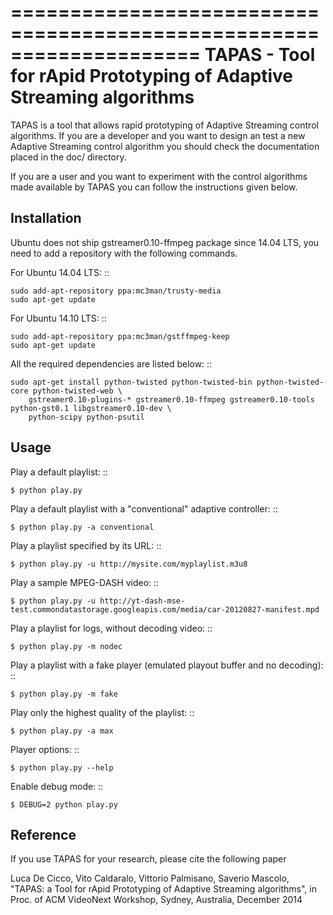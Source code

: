 ====================================================================
TAPAS - Tool for rApid Prototyping of Adaptive Streaming algorithms
====================================================================

TAPAS is a tool that allows rapid prototyping of Adaptive Streaming control algorithms.
If you are a developer and you want to design an test a new Adaptive Streaming control algorithm
you should check the documentation placed in the doc/ directory.

If you are a user and you want to experiment with the control algorithms made available
by TAPAS you can follow the instructions given below. 

Installation
------------

Ubuntu does not ship gstreamer0.10-ffmpeg package since 14.04 LTS, you need to add a repository with
the following commands.

For Ubuntu 14.04 LTS: ::
 
    sudo add-apt-repository ppa:mc3man/trusty-media
    sudo apt-get update

For Ubuntu 14.10 LTS: ::

    sudo add-apt-repository ppa:mc3man/gstffmpeg-keep
    sudo apt-get update
    
All the required dependencies are listed below: ::

    sudo apt-get install python-twisted python-twisted-bin python-twisted-core python-twisted-web \
        gstreamer0.10-plugins-* gstreamer0.10-ffmpeg gstreamer0.10-tools python-gst0.1 libgstreamer0.10-dev \
        python-scipy python-psutil

Usage
-----

Play a default playlist: ::
    
    $ python play.py

Play a default playlist with a "conventional" adaptive controller: ::
    
    $ python play.py -a conventional

Play a playlist specified by its URL: ::

    $ python play.py -u http://mysite.com/myplaylist.m3u8

Play a sample MPEG-DASH video: ::
    
    $ python play.py -u http://yt-dash-mse-test.commondatastorage.googleapis.com/media/car-20120827-manifest.mpd
 
Play a playlist for logs, without decoding video: ::

	$ python play.py -m nodec

Play a playlist with a fake player (emulated playout buffer and no decoding): ::

	$ python play.py -m fake

Play only the highest quality of the playlist: ::

	$ python play.py -a max

Player options: ::

	$ python play.py --help

Enable debug mode: ::
    
    $ DEBUG=2 python play.py

Reference
---------
If you use TAPAS for your research, please cite the following paper 

Luca De Cicco, Vito Caldaralo, Vittorio Palmisano, Saverio Mascolo, "TAPAS: a Tool for rApid Prototyping of Adaptive Streaming algorithms", in Proc. of ACM VideoNext Workshop, Sydney, Australia, December 2014 


